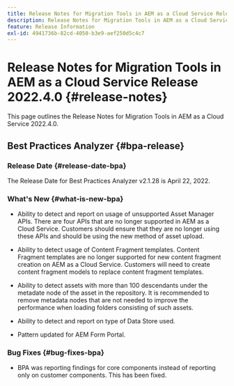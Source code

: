 ```yaml
---
title: Release Notes for Migration Tools in AEM as a Cloud Service Release 2022.4.0
description: Release Notes for Migration Tools in AEM as a Cloud Service Release 2022.4.0
feature: Release Information
exl-id: 4941736b-82cd-4050-b3e9-aef250d5c4c7
---
```

# Release Notes for Migration Tools in AEM as a Cloud Service Release 2022.4.0 {#release-notes}

This page outlines the Release Notes for Migration Tools in AEM as a Cloud Service 2022.4.0.

## Best Practices Analyzer {#bpa-release}

### Release Date {#release-date-bpa}

The Release Date for Best Practices Analyzer v2.1.28 is April 22, 2022.

### What's New {#what-is-new-bpa}

* Ability to detect and report on usage of unsupported Asset Manager APIs. There are four APIs that are no longer supported in AEM as a Cloud Service. Customers should ensure that they are no longer using these APIs and should be using the new method of asset upload.

* Ability to detect usage of Content Fragment templates. Content Fragment templates are no longer supported for new content fragment creation on AEM as a Cloud Service. Customers will need to create content fragment models to replace content fragment templates.

* Ability to detect assets with more than 100 descendants under the metadate node of the asset in the repository. It is recommended to remove metadata nodes that are not needed to improve the performance when loading folders consisting of such assets.

* Ability to detect and report on type of Data Store used.

* Pattern updated for AEM Form Portal.

### Bug Fixes {#bug-fixes-bpa}

* BPA was reporting findings for core components instead of reporting only on customer components. This has been fixed.
